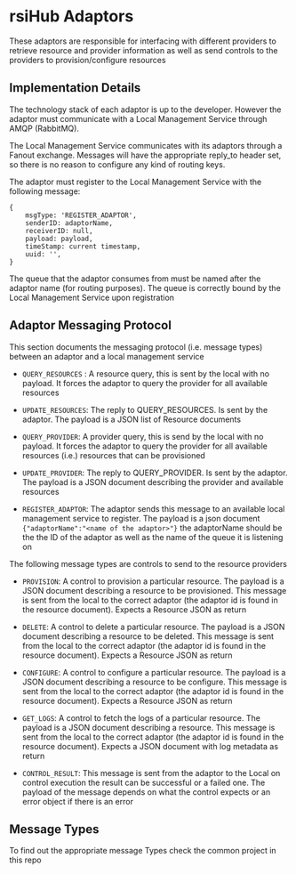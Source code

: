 # rsiHub Adaptors

These adaptors are responsible for interfacing with different providers to retrieve resource and provider information as well as send controls to the providers to provision/configure resources

## Implementation Details

The technology stack of each adaptor is up to the developer. However the adaptor must communicate with a Local Management Service through AMQP (RabbitMQ).

The Local Management Service communicates with its adaptors through a Fanout exchange. Messages will have the appropriate reply_to header set, so
there is no reason to configure any kind of routing keys.

The adaptor must register to the Local Management Service with the following message:

```
{
    msgType: 'REGISTER_ADAPTOR',
    senderID: adaptorName,
    receiverID: null,
    payload: payload,
    timeStamp: current timestamp,
    uuid: '',
}
```

The queue that the adaptor consumes from must be named after the adaptor name (for routing purposes). The queue is correctly bound by the Local
Management Service upon registration

## Adaptor Messaging Protocol

This section documents the messaging protocol (i.e. message types) between an adaptor and a local management service

* `QUERY_RESOURCES` : A resource query, this is sent by the local with no payload. It forces the adaptor to
query the provider for all available resources

* `UPDATE_RESOURCES`: The reply to QUERY_RESOURCES. Is sent by the adaptor. The payload is a JSON list of Resource documents

* `QUERY_PROVIDER`: A provider query, this is send by the local with no payload. It forces the adaptor to
query the provider for all available resources (i.e.) resources that can be provisioned

* `UPDATE_PROVIDER`: The reply to QUERY_PROVIDER. Is sent by the adaptor. The payload is a JSON document describing the provider and available resources

* `REGISTER_ADAPTOR`: The adaptor sends this message to an available local management service to register. The payload is a json document
`{"adaptorName":"<name of the adaptor>"}` the adaptorName should be the the ID of the adaptor as well as the name of the queue it is listening on


The following message types are controls to send to the resource providers

* `PROVISION`: A control to provision a particular resource. The payload is a JSON document describing a resource to be provisioned. This message
is sent from the local to the correct adaptor (the adaptor id is found in the resource document). Expects a Resource JSON as return

* `DELETE`: A control to delete a particular resource. The payload is a JSON document describing a resource to be deleted. This message
is sent from the local to the correct adaptor (the adaptor id is found in the resource document). Expects a Resource JSON as return

* `CONFIGURE`: A control to configure a particular resource. The payload is a JSON document describing a resource to be configure. This message
is sent from the local to the correct adaptor (the adaptor id is found in the resource document). Expects a Resource JSON as return

* `GET_LOGS`: A control to fetch the logs of a particular resource. The payload is a JSON document describing a resource. This message
is sent from the local to the correct adaptor (the adaptor id is found in the resource document). Expects a JSON document with log metadata as return

* `CONTROL_RESULT`: This message is sent from the adaptor to the Local on control execution the result can be successful or a failed one.
The payload of the message depends on what the control expects or an error object if there is an error

## Message Types

To find out the appropriate message Types check the common project in this repo
